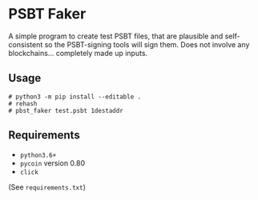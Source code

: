 # PSBT Faker

A simple program to create test PSBT files, that are plausible and self-consistent so
the PSBT-signing tools will sign them. Does not involve any blockchains... completely
made up inputs.


## Usage

```
# python3 -m pip install --editable .
# rehash
# pbst_faker test.psbt 1destaddr
```

## Requirements

- `python3.6+`
- `pycoin` version 0.80
- `click`

(See `requirements.txt`)

